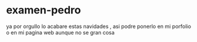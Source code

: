 # examen-pedro


ya por orgullo lo acabare estas navidades , asi podre ponerlo en mi porfolio o en mi pagina web aunque no se gran cosa 

